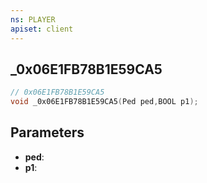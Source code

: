 ```yaml
---
ns: PLAYER
apiset: client
---
```

## _0x06E1FB78B1E59CA5

```c
// 0x06E1FB78B1E59CA5
void _0x06E1FB78B1E59CA5(Ped ped,BOOL p1);
```


## Parameters
* **ped**:
* **p1**: